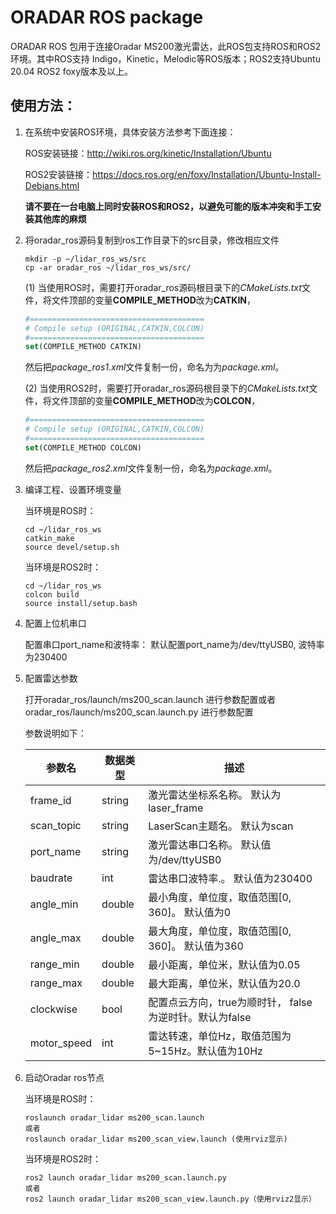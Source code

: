 # ORADAR ROS package

ORADAR ROS 包用于连接Oradar MS200激光雷达，此ROS包支持ROS和ROS2环境。其中ROS支持 Indigo，Kinetic，Melodic等ROS版本；ROS2支持Ubuntu 20.04 ROS2 foxy版本及以上。

## 使用方法： 

1. 在系统中安装ROS环境，具体安装方法参考下面连接：

   ROS安装链接：http://wiki.ros.org/kinetic/Installation/Ubuntu 

   ROS2安装链接：https://docs.ros.org/en/foxy/Installation/Ubuntu-Install-Debians.html

   **请不要在一台电脑上同时安装ROS和ROS2，以避免可能的版本冲突和手工安装其他库的麻烦**

2. 将oradar_ros源码复制到ros工作目录下的src目录，修改相应文件

   ```shell
   mkdir -p ~/lidar_ros_ws/src
   cp -ar oradar_ros ~/lidar_ros_ws/src/
   ```

   (1) 当使用ROS时，需要打开oradar_ros源码根目录下的*CMakeLists.txt*文件，将文件顶部的变量**COMPILE_METHOD**改为**CATKIN**，

   ```cmake
   #=======================================
   # Compile setup (ORIGINAL,CATKIN,COLCON)
   #=======================================
   set(COMPILE_METHOD CATKIN)
   ```

   然后把*package_ros1.xml*文件复制一份，命名为为*package.xml*。

   (2) 当使用ROS2时，需要打开oradar_ros源码根目录下的*CMakeLists.txt*文件，将文件顶部的变量**COMPILE_METHOD**改为**COLCON**，

   ```cmake
   #=======================================
   # Compile setup (ORIGINAL,CATKIN,COLCON)
   #=======================================
   set(COMPILE_METHOD COLCON)
   ```

   然后把*package_ros2.xml*文件复制一份，命名为*package.xml*。


3. 编译工程、设置环境变量

   当环境是ROS时：

   ```shell
   cd ~/lidar_ros_ws
   catkin_make
   source devel/setup.sh
   ```

   当环境是ROS2时：

   ```
   cd ~/lidar_ros_ws
   colcon build
   source install/setup.bash
   ```

4. 配置上位机串口

   配置串口port_name和波特率： 默认配置port_name为/dev/ttyUSB0, 波特率为230400

5. 配置雷达参数

   打开oradar_ros/launch/ms200_scan.launch 进行参数配置或者oradar_ros/launch/ms200_scan.launch.py 进行参数配置

   参数说明如下：

   | 参数名      | 数据类型 | 描述                                                         |
   | ----------- | -------- | ------------------------------------------------------------ |
   | frame_id    | string   | 激光雷达坐标系名称。 默认为laser_frame                       |
   | scan_topic  | string   | LaserScan主题名。 默认为scan                                 |
   | port_name   | string   | 激光雷达串口名称。 默认值为/dev/ttyUSB0                      |
   | baudrate    | int      | 雷达串口波特率.。 默认值为230400                             |
   | angle_min   | double   | 最小角度，单位度，取值范围[0, 360]。 默认值为0 |
   | angle_max   | double   | 最大角度，单位度，取值范围[0, 360]。 默认值为360 |
   | range_min   | double   | 最小距离，单位米，默认值为0.05                               |
   | range_max   | double   | 最大距离，单位米，默认值为20.0                               |
   | clockwise    | bool     | 配置点云方向，true为顺时针， false为逆时针。默认为false |
   | motor_speed | int      | 雷达转速，单位Hz，取值范围为5~15Hz。默认值为10Hz             |

   

6. 启动Oradar ros节点

   当环境是ROS时：

   ```shell
   roslaunch oradar_lidar ms200_scan.launch
   或者
   roslaunch oradar_lidar ms200_scan_view.launch (使用rviz显示) 
   ```

   当环境是ROS2时：

   ```
   ros2 launch oradar_lidar ms200_scan.launch.py
   或者
   ros2 launch oradar_lidar ms200_scan_view.launch.py（使用rviz2显示）
   ```

   
